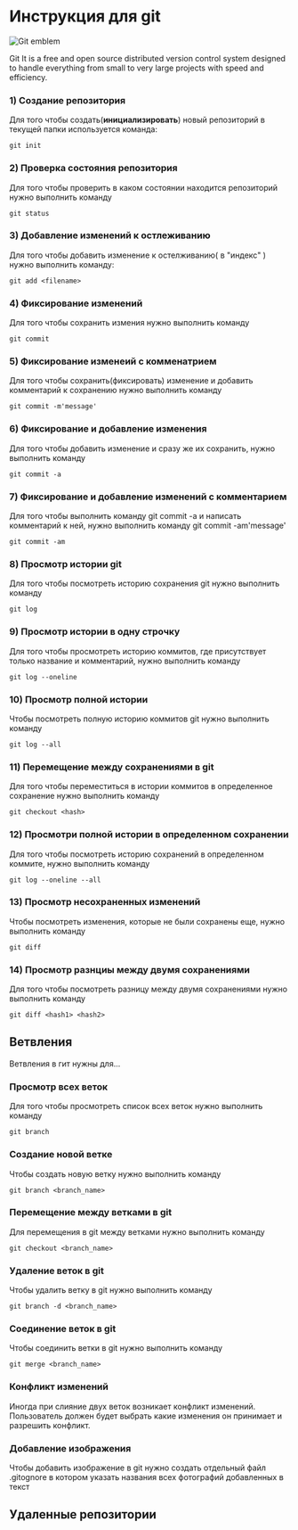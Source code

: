# Инструкция для git 

![Git emblem](git.jpeg)

Git It is a free and open source distributed version control system designed to handle everything from small to very large projects with speed and efficiency.

### 1) Создание репозитория

Для того чтобы создать(**инициализировать**) новый        репозиторий в текущей папки используется команда: 

    git init    

### 2) Проверка состояния репозитория

Для того чтобы проверить в каком состоянии находится репозиторий нужно выполнить команду

    git status
    
### 3) Добавление изменений к остлеживанию

Для того чтобы добавить изменение к остелживанию( в "индекс" ) нужно выполнить команду:

    git add <filename>
    
### 4) Фиксирование изменений

Для того чтобы сохранить измения нужно выполнить команду

    git commit

### 5) Фиксирование изменеий с комменатрием

Для того чтобы сохранить(фиксировать) изменение и добавить комментарий к сохранению нужно выполнить команду

    git commit -m'message'

### 6) Фиксирование и добавление изменения

Для того чтобы добавить изменение и сразу же их сохранить, нужно выполнить команду

    git commit -a

### 7) Фиксирование и добавление изменений с комментарием

Для того чтобы выполнить команду git commit -a и написать комментарий к ней, нужно выполнить команду git commit -am'message'

    git commit -am
### 8) Просмотр истории git

Для того чтобы посмотреть историю сохранения git нужно выполнить команду 

    git log

### 9) Просмотр истории в одну строчку

Для того чтобы просмотреть историю коммитов, где присутствует только название и комментарий, нужно выполнить команду

    git log --oneline

### 10) Просмотр полной истории

Чтобы посмотреть полную историю коммитов git нужно выполнить команду

    git log --all

### 11) Перемещение между сохранениями в git

Для того чтобы переместиться в истории коммитов в определенное сохранение нужно выполнить команду

    git checkout <hash>

### 12) Просмотри полной истории в определенном сохранении

Для того чтобы посмотреть историю сохранений в определенном коммите, нужно выполнить команду

    git log --oneline --all

### 13) Просмотр несохраненных изменений

Чтобы посмотреть изменения, которые не были сохранены еще, нужно выполнить команду

    git diff

### 14) Просмотр разнциы между двумя сохранениями

Для того чтобы посмотреть разницу между двумя сохранениями нужно выполнить команду

    git diff <hash1> <hash2>


## Ветвления

Ветвления в гит нужны для...

### Просмотр всех веток

Для того чтобы просмотреть список всех веток нужно выполнить команду

    git branch

### Создание новой ветке

Чтобы создать новую ветку нужно выполнить команду 

    git branch <branch_name>

### Перемещение между ветками в git

Для перемещения в git между ветками нужно выполнить команду

    git checkout <branch_name>

### Удаление веток в git

Чтобы удалить ветку в git нужно выполнить команду

    git branch -d <branch_name>

### Соединение веток в git

Чтобы соединить ветки в git нужно выполнить команду

    git merge <branch_name>

### Конфликт изменений

Иногда при слияние двух веток возникает конфликт изменений. Пользователь должен будет выбрать какие изменения он принимает и разрешить конфликт.

### Добавление изображения

Чтобы добавить изображение в git нужно создать отдельный файл .gitognore в котором указать названия всех фотографий добавленных в текст

## Удаленные репозитории
